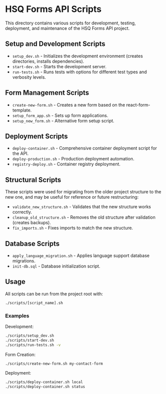 # HSQ Forms API Scripts

This directory contains various scripts for development, testing, deployment, and maintenance of the HSQ Forms API project.

## Setup and Development Scripts

- `setup_dev.sh` - Initializes the development environment (creates directories, installs dependencies).
- `start-dev.sh` - Starts the development server.
- `run-tests.sh` - Runs tests with options for different test types and verbosity levels.

## Form Management Scripts

- `create-new-form.sh` - Creates a new form based on the react-form-template.
- `setup_form_app.sh` - Sets up form applications.
- `setup_new_form.sh` - Alternative form setup script.

## Deployment Scripts

- `deploy-container.sh` - Comprehensive container deployment script for the API.
- `deploy-production.sh` - Production deployment automation.
- `registry-deploy.sh` - Container registry deployment.

## Structural Scripts

These scripts were used for migrating from the older project structure to the new one, and may be useful for reference or future restructuring:

- `validate_new_structure.sh` - Validates that the new structure works correctly.
- `cleanup_old_structure.sh` - Removes the old structure after validation (creates backups).
- `fix_imports.sh` - Fixes imports to match the new structure.

## Database Scripts

- `apply_language_migration.sh` - Applies language support database migrations.
- `init-db.sql` - Database initialization script.

## Usage

All scripts can be run from the project root with:

```bash
./scripts/[script_name].sh
```

### Examples

Development:
```bash
./scripts/setup_dev.sh
./scripts/start-dev.sh
./scripts/run-tests.sh -v
```

Form Creation:
```bash
./scripts/create-new-form.sh my-contact-form
```

Deployment:
```bash
./scripts/deploy-container.sh local
./scripts/deploy-container.sh status
```
